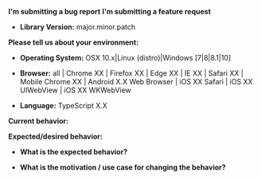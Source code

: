 <!--
BUGS: Please use this template.

The HTML comments below are for your reference, and are not displayed
when your issue is submitted, feel free to leave them.

CHOOSE the relevant headings, DELETE the other(s).
-->
**I'm submitting a bug report**
**I'm submitting a feature request**

* **Library Version:**
major.minor.patch

<!--
If you think the environment might have an influence then please provide
else you can omit.
-->
**Please tell us about your environment:**
* **Operating System:**
OSX 10.x|Linux (distro)|Windows [7|8|8.1|10]


* **Browser:**
all | Chrome XX | Firefox XX | Edge XX | IE XX | Safari XX | Mobile Chrome XX | Android X.X Web Browser | iOS XX Safari | iOS XX UIWebView | iOS XX WKWebView

* **Language:**
TypeScript X.X


**Current behavior:**


**Expected/desired behavior:**


* **What is the expected behavior?**


* **What is the motivation / use case for changing the behavior?**
